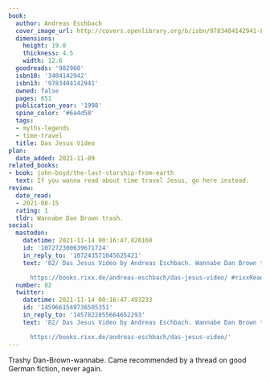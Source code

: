 ```yaml
---
book:
  author: Andreas Eschbach
  cover_image_url: http://covers.openlibrary.org/b/isbn/9783404142941-L.jpg
  dimensions:
    height: 19.0
    thickness: 4.5
    width: 12.6
  goodreads: '982960'
  isbn10: '3404142942'
  isbn13: '9783404142941'
  owned: false
  pages: 651
  publication_year: '1998'
  spine_color: '#6a4d58'
  tags:
  - myths-legends
  - time-travel
  title: Das Jesus Video
plan:
  date_added: 2021-11-09
related_books:
- book: john-boyd/the-last-starship-from-earth
  text: If you wanna read about time travel Jesus, go here instead.
review:
  date_read:
  - 2021-08-15
  rating: 1
  tldr: Wannabe Dan Brown trash.
social:
  mastodon:
    datetime: 2021-11-14 00:16:47.820160
    id: '107272300639671724'
    in_reply_to: '107243571045625421'
    text: '82/ Das Jesus Video by Andreas Eschbach. Wannabe Dan Brown trash.

      https://books.rixx.de/andreas-eschbach/das-jesus-video/ #rixxReads'
  number: 82
  twitter:
    datetime: 2021-11-14 00:16:47.493233
    id: '1459661549736505351'
    in_reply_to: '1457822855664652293'
    text: '82/ Das Jesus Video by Andreas Eschbach. Wannabe Dan Brown trash.

      https://books.rixx.de/andreas-eschbach/das-jesus-video/'
---
```


Trashy Dan-Brown-wannabe. Came recommended by a thread on good German fiction, never again.

